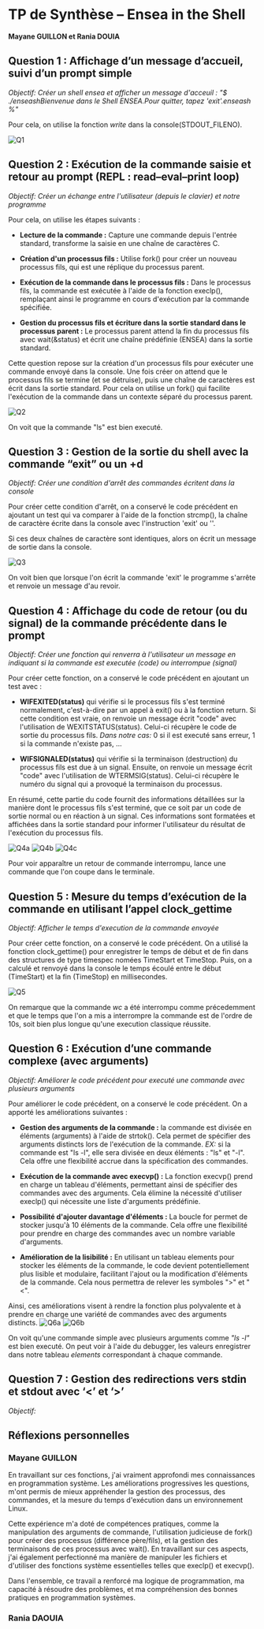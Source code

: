 # TP de Synthèse – Ensea in the Shell

**Mayane GUILLON et Rania DOUIA**

## Question 1 : Affichage d’un message d’accueil, suivi d’un prompt simple
*Objectif: Créer un shell ensea et afficher un message d'acceuil : "$ ./enseashBienvenue dans le Shell ENSEA.Pour quitter, tapez 'exit'.enseash %"*

Pour cela, on utilise la fonction *write* dans la console(STDOUT_FILENO).

![Q1](img/q1shell.png)

## Question 2 : Exécution de la commande saisie et retour au prompt (REPL : read–eval–print loop)
*Objectif: Créer un échange entre l'utilisateur (depuis le clavier) et notre programme*

Pour cela, on utilise les étapes suivants :

* **Lecture de la commande :** Capture une commande depuis l'entrée standard, transforme la saisie en une chaîne de caractères C.

* **Création d'un processus fils :** Utilise fork() pour créer un nouveau processus fils, qui est une réplique du processus parent.

* **Exécution de la commande dans le processus fils :** Dans le processus fils, la commande est exécutée à l'aide de la fonction execlp(), remplaçant ainsi le programme en cours d'exécution par la commande spécifiée.

* **Gestion du processus fils et écriture dans la sortie standard dans le processus parent :** Le processus parent attend la fin du processus fils avec wait(&status) et écrit une chaîne prédéfinie (ENSEA) dans la sortie standard.

Cette question repose sur la création d'un processus fils pour exécuter une commande envoyé dans la console. Une fois créer on attend que le processus fils se termine (et se détruise), puis une chaîne de caractères est écrit dans la sortie standard. Pour cela on utilise un fork() qui facilite l'exécution de la commande dans un contexte séparé du processus parent.

![Q2](img/q2shell.png) 

On voit que la commande "ls" est bien executé.

## Question 3 : Gestion de la sortie du shell avec la commande “exit” ou un <ctrl>+d
*Objectif: Créer une condition d'arrêt des commandes écritent dans la console*

Pour créer cette condition d'arrêt, on a conservé le code précédent en ajoutant un test qui va comparer à l'aide de la fonction strcmp(), la chaîne de caractère écrite dans la console avec l'instruction 'exit' ou ''. 

Si ces deux chaînes de caractère sont identiques, alors on écrit un message de sortie dans la console.

![Q3](img/q3shell.png)

On voit bien que lorsque l'on écrit la commande 'exit' le programme s'arrête et renvoie un message d'au revoir. 

## Question 4 : Affichage du code de retour (ou du signal) de la commande précédente dans le prompt 
*Objectif: Créer une fonction qui renverra à l'utilisateur un message en indiquant si la commande est executée (code) ou interrompue (signal)*

Pour créer cette fonction, on a conservé le code précédent en ajoutant un test avec : 

* **WIFEXITED(status)** qui vérifie si le processus fils s'est terminé normalement, c'est-à-dire par un appel à exit() ou à la fonction return. Si cette condition est vraie, on renvoie un message écrit "code" avec l'utilisation de WEXITSTATUS(status). Celui-ci récupère le code de sortie du processus fils. *Dans notre cas:* 0 si il est executé sans erreur, 1 si la commande n'existe pas, ...

* **WIFSIGNALED(status)** qui vérifie si la terminaison (destruction) du processus fils est due à un signal. Ensuite, on renvoie un message écrit "code" avec l'utilisation de WTERMSIG(status). Celui-ci récupère le numéro du signal qui a provoqué la terminaison du processus. 

En résumé, cette partie du code fournit des informations détaillées sur la manière dont le processus fils s'est terminé, que ce soit par un code de sortie normal ou en réaction à un signal. Ces informations sont formatées et affichées dans la sortie standard pour informer l'utilisateur du résultat de l'exécution du processus fils.

![Q4a](img/q4shell.png)
![Q4b](img/q4terminal1.png)
![Q4c](img/q4Terminal2.png)

Pour voir apparaître un retour de commande interrompu, lance une commande que l'on coupe dans le terminale.

## Question 5 : Mesure du temps d’exécution de la commande en utilisant l’appel clock_gettime 
*Objectif: Afficher le temps d'execution de la commande envoyée*

Pour créer cette fonction, on a conservé le code précédent. On a utilisé la fonction clock_gettime() pour enregistrer le temps de début et de fin dans des structures de type timespec nomées TimeStart et TimeStop.
Puis, on a calculé et renvoyé dans la console le temps écoulé entre le début (TimeStart) et la fin (TimeStop) en millisecondes.

![Q5](img/q5shell.png)

On remarque que la commande *wc* a été interrompu comme précedemment et que le temps que l'on a mis a interrompre la commande est de l'ordre de 10s, soit bien plus longue qu'une execution classique réussite.

## Question 6 : Exécution d’une commande complexe (avec arguments) 
*Objectif: Améliorer le code précédent pour executé une commande avec plusieurs arguments*

Pour améliorer le code précédent, on a conservé le code précédent. On a apporté les améliorations suivantes :

* **Gestion des arguments de la commande :** la commande est divisée en éléments (arguments) à l'aide de strtok(). Cela permet de spécifier des arguments distincts lors de l'exécution de la commande. *EX:* si la commande est "ls -l", elle sera divisée en deux éléments : "ls" et "-l". Cela offre une flexibilité accrue dans la spécification des commandes.

* **Exécution de la commande avec execvp() :** La fonction execvp() prend en charge un tableau d'éléments, permettant ainsi de spécifier des commandes avec des arguments. Cela élimine la nécessité d'utiliser execlp() qui nécessite une liste d'arguments prédéfinie.

* **Possibilité d'ajouter davantage d'éléments :** La boucle for permet de stocker jusqu'à 10 éléments de la commande. Cela offre une flexibilité pour prendre en charge des commandes avec un nombre variable d'arguments.

* **Amélioration de la lisibilité :** En utilisant un tableau elements pour stocker les éléments de la commande, le code devient potentiellement plus lisible et modulaire, facilitant l'ajout ou la modification d'éléments de la commande. Cela nous permettra de relever les symboles ">" et "<".

Ainsi, ces améliorations visent à rendre la fonction plus polyvalente et à prendre en charge une variété de commandes avec des arguments distincts.
![Q6a](img/q6shell.png)
![Q6b](img/q6debugger.png)

On voit qu'une commande simple avec plusieurs arguments comme *"ls -l"* est bien executé.
On peut voir à l'aide du debugger, les valeurs enregistrer dans notre tableau *elements* correspondant à chaque commande.

## Question 7 : Gestion des redirections vers stdin et stdout avec ‘<’ et ‘>’ 
*Objectif:*

## Réflexions personnelles
### Mayane GUILLON

En travaillant sur ces fonctions, j'ai vraiment approfondi mes connaissances en programmation système. 
Les améliorations progressives les questions, m'ont permis de mieux appréhender la gestion des processus, des commandes, et la mesure du temps d'exécution dans un environnement Linux.

Cette expérience m'a doté de compétences pratiques, comme la manipulation des arguments de commande, l'utilisation judicieuse de fork() pour créer des processus (différence père/fils), et la gestion des terminaisons de ces processus avec wait(). En travaillant sur ces aspects, j'ai également perfectionné ma manière de manipuler les fichiers et d'utiliser des fonctions système essentielles telles que execlp() et execvp().

Dans l'ensemble, ce travail a renforcé ma logique de programmation, ma capacité à résoudre des problèmes, et ma compréhension des bonnes pratiques en programmation systèmes.

### Rania DAOUIA 
